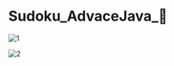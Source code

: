 # Sudoku_AdvaceJava_🧩

![1](https://github.com/HetRojivadiya/Sudoku_AdvaceJava/assets/123486074/ee6d2d9b-eda5-44a3-8565-372cfc3c0573)

![2](https://github.com/HetRojivadiya/Sudoku_AdvaceJava/assets/123486074/483e4871-f53a-4956-9088-744d14f91d66)
